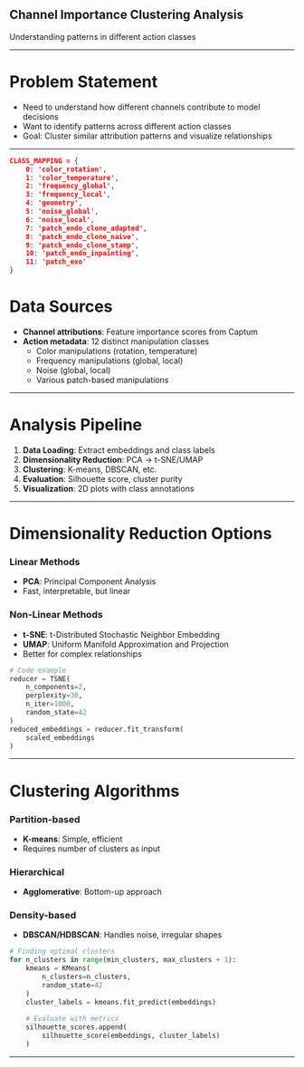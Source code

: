   ## Channel Importance Clustering Analysis
  Understanding patterns in different action classes

---

# Problem Statement

- Need to understand how different channels contribute to model decisions
- Want to identify patterns across different action classes
- Goal: Cluster similar attribution patterns and visualize relationships

---

```json
CLASS_MAPPING = {
    0: 'color_rotation',
    1: 'color_temperature', 
    2: 'frequency_global',
    3: 'frequency_local',
    4: 'geometry',
    5: 'noise_global',
    6: 'noise_local',
    7: 'patch_endo_clone_adapted',
    8: 'patch_endo_clone_naive',
    9: 'patch_endo_clone_stamp',
    10: 'patch_endo_inpainting',
    11: 'patch_exo'
}
```


# Data Sources

- **Channel attributions**: Feature importance scores from Captum
- **Action metadata**: 12 distinct manipulation classes
  - Color manipulations (rotation, temperature)
  - Frequency manipulations (global, local)
  - Noise (global, local)
  - Various patch-based manipulations

---

# Analysis Pipeline

1. **Data Loading**: Extract embeddings and class labels
2. **Dimensionality Reduction**: PCA → t-SNE/UMAP
3. **Clustering**: K-means, DBSCAN, etc.
4. **Evaluation**: Silhouette score, cluster purity
5. **Visualization**: 2D plots with class annotations

---

# Dimensionality Reduction Options

<div grid="~ cols-2 gap-4">
<div>

### Linear Methods
- **PCA**: Principal Component Analysis
- Fast, interpretable, but linear

### Non-Linear Methods
- **t-SNE**: t-Distributed Stochastic Neighbor Embedding
- **UMAP**: Uniform Manifold Approximation and Projection
- Better for complex relationships

</div>
<div>

```python
# Code example
reducer = TSNE(
    n_components=2,
    perplexity=30,
    n_iter=1000,
    random_state=42
)
reduced_embeddings = reducer.fit_transform(
    scaled_embeddings
)
```

</div>
</div>

---

# Clustering Algorithms

<div grid="~ cols-2 gap-4">
<div>

### Partition-based
- **K-means**: Simple, efficient
- Requires number of clusters as input

### Hierarchical
- **Agglomerative**: Bottom-up approach

### Density-based
- **DBSCAN/HDBSCAN**: Handles noise, irregular shapes

</div>
<div>

```python
# Finding optimal clusters
for n_clusters in range(min_clusters, max_clusters + 1):
    kmeans = KMeans(
        n_clusters=n_clusters, 
        random_state=42
    )
    cluster_labels = kmeans.fit_predict(embeddings)
    
    # Evaluate with metrics
    silhouette_scores.append(
        silhouette_score(embeddings, cluster_labels)
    )
```

</div>
</div>

---

